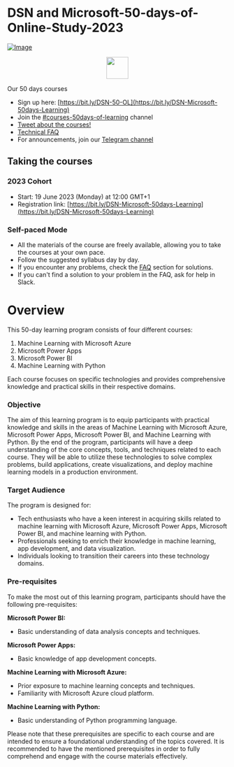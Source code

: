 # DSN and Microsoft-50-days-of-Online-Study-2023

[![Image](https://github.com/DataScienceNigeria/DSN-50-days-of-learning-2023/blob/main/images/MicrosoftTeams-image%20(15).png?raw=true)]()


<p align="center">
  <a href="https://bit.ly/DSN-Microsoft-50days-Learning">
    <img src="https://github.com/DataScienceNigeria/DSN-50-days-of-learning-2023/blob/main/images/185755203-17945fd1-6b64-46f2-8377-1011dcb1a444.png?raw=true" height="50" style="max-width: 100%;">
  </a>
</p>

Our 50 days courses
- Sign up here: [https://bit.ly/DSN-50-OL](https://bit.ly/DSN-Microsoft-50days-Learning)
- Join the [#courses-50days-of-learning](https://) channel
- [Tweet about the courses!](https://twitter.com/intent/tweet?text=Join%20the%2050%20Days%20of%20Learning%20organized%20by%20%40dsn_ai_network%20and%20level%20up%20your%20skills%0A%0ACourses%3A%0AMicrosoft%20Power%20BI%0AMicrosoft%20PowerApps%0AML%20with%20Azure%0AML%20with%20Python%0A%0ADon%27t%20miss%20out%20on%20this%20amazing%20opportunity%21%20Find%20more%20info%20here%3A%20bit.ly%2FDSN_50days%20%2350daysLearning)
- [Technical FAQ]()
- For announcements, join our [Telegram channel](https://t.me/DSN_Courses)

## Taking the courses

### 2023 Cohort
- Start: 19 June 2023 (Monday) at 12:00 GMT+1
- Registration link: [https://bit.ly/DSN-Microsoft-50days-Learning](https://bit.ly/DSN-Microsoft-50days-Learning)

### Self-paced Mode

- All the materials of the course are freely available, allowing you to take the courses at your own pace.
- Follow the suggested syllabus day by day.
- If you encounter any problems, check the [FAQ]() section for solutions.
- If you can't find a solution to your problem in the FAQ, ask for help in Slack.


# Overview

This 50-day learning program consists of four different courses: 

1. Machine Learning with Microsoft Azure
2. Microsoft Power Apps
3. Microsoft Power BI
4. Machine Learning with Python

Each course focuses on specific technologies and provides comprehensive knowledge and practical skills in their respective domains.

### Objective

The aim of this learning program is to equip participants with practical knowledge and skills in the areas of Machine Learning with Microsoft Azure, Microsoft Power Apps, Microsoft Power BI, and Machine Learning with Python. By the end of the program, participants will have a deep understanding of the core concepts, tools, and techniques related to each course. They will be able to utilize these technologies to solve complex problems, build applications, create visualizations, and deploy machine learning models in a production environment.

### Target Audience

The program is designed for:
- Tech enthusiasts who have a keen interest in acquiring skills related to machine learning with Microsoft Azure, Microsoft Power Apps, Microsoft Power BI, and machine learning with Python.
- Professionals seeking to enrich their knowledge in machine learning, app development, and data visualization.
- Individuals looking to transition their careers into these technology domains.

### Pre-requisites

To make the most out of this learning program, participants should have the following pre-requisites:

**Microsoft Power BI:**
- Basic understanding of data analysis concepts and techniques.

**Microsoft Power Apps:**
- Basic knowledge of app development concepts.

**Machine Learning with Microsoft Azure:**
- Prior exposure to machine learning concepts and techniques.
- Familiarity with Microsoft Azure cloud platform.

**Machine Learning with Python:**
- Basic understanding of Python programming language.

Please note that these prerequisites are specific to each course and are intended to ensure a foundational understanding of the topics covered. It is recommended to have the mentioned prerequisites in order to fully comprehend and engage with the course materials effectively.




